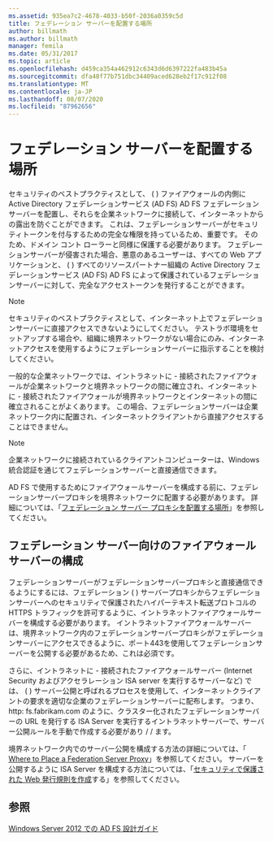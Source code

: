 ```yaml
---
ms.assetid: 935ea7c2-4678-4033-b50f-2036a0359c5d
title: フェデレーション サーバーを配置する場所
author: billmath
ms.author: billmath
manager: femila
ms.date: 05/31/2017
ms.topic: article
ms.openlocfilehash: d459ca354a462912c6343d6d6397222fa483b45a
ms.sourcegitcommit: dfa48f77b751dbc34409aced628eb2f17c912f08
ms.translationtype: MT
ms.contentlocale: ja-JP
ms.lasthandoff: 08/07/2020
ms.locfileid: "87962656"
---
```

# <a name="where-to-place-a-federation-server"></a>フェデレーション サーバーを配置する場所

セキュリティのベストプラクティスとして、 \( \) ファイアウォールの内側に Active Directory フェデレーションサービス (AD FS) AD FS フェデレーションサーバーを配置し、それらを企業ネットワークに接続して、インターネットからの露出を防ぐことができます。 これは、フェデレーションサーバーがセキュリティトークンを付与するための完全な権限を持っているため、重要です。 そのため、ドメイン コント ローラーと同様に保護する必要があります。 フェデレーションサーバーが侵害された場合、悪意のあるユーザーは、すべての Web アプリケーションと、 \( \) すべてのリソースパートナー組織の Active Directory フェデレーションサービス (AD FS) AD FS によって保護されているフェデレーションサーバーに対して、完全なアクセストークンを発行することができます。

> [!NOTE]
> セキュリティのベストプラクティスとして、インターネット上でフェデレーションサーバーに直接アクセスできないようにしてください。 テストラボ環境をセットアップする場合や、組織に境界ネットワークがない場合にのみ、インターネットアクセスを使用するようにフェデレーションサーバーに指示することを検討してください。

一般的な企業ネットワークでは、イントラネットに \- 接続されたファイアウォールが企業ネットワークと境界ネットワークの間に確立され、インターネットに \- 接続されたファイアウォールが境界ネットワークとインターネットの間に確立されることがよくあります。 この場合、フェデレーションサーバーは企業ネットワーク内に配置され、インターネットクライアントから直接アクセスすることはできません。

> [!NOTE]
> 企業ネットワークに接続されているクライアントコンピューターは、Windows 統合認証を通じてフェデレーションサーバーと直接通信できます。

AD FS で使用するためにファイアウォールサーバーを構成する前に、フェデレーションサーバープロキシを境界ネットワークに配置する必要があります。 詳細については、「[フェデレーション サーバー プロキシを配置する場所](Where-to-Place-a-Federation-Server-Proxy.md)」を参照してください。

## <a name="configuring-your-firewall-servers-for-a-federation-server"></a>フェデレーション サーバー向けのファイアウォール サーバーの構成
フェデレーションサーバーがフェデレーションサーバープロキシと直接通信できるようにするには、フェデレーション \( \) サーバープロキシからフェデレーションサーバーへのセキュリティで保護されたハイパーテキスト転送プロトコルの HTTPS トラフィックを許可するように、イントラネットファイアウォールサーバーを構成する必要があります。 イントラネットファイアウォールサーバーは、境界ネットワーク内のフェデレーションサーバープロキシがフェデレーションサーバーにアクセスできるように、ポート443を使用してフェデレーションサーバーを公開する必要があるため、これは必須です。

さらに、イントラネットに \- 接続されたファイアウォールサーバー (Internet Security およびアクセラレーション ISA server を実行するサーバーなど) では、 \( \) サーバー公開と呼ばれるプロセスを使用して、インターネットクライアントの要求を適切な企業のフェデレーションサーバーに配布します。 つまり、http: fs.fabrikam.com のように、クラスター化されたフェデレーションサーバーの URL を発行する ISA Server を実行するイントラネットサーバーで、サーバー公開ルールを手動で作成する必要があり \/ \/ ます。

境界ネットワーク内でのサーバー公開を構成する方法の詳細については、「 [Where to Place a Federation Server Proxy](Where-to-Place-a-Federation-Server-Proxy.md)」を参照してください。 サーバーを公開するように ISA Server を構成する方法については、「[セキュリティで保護された Web 発行規則を作成](https://go.microsoft.com/fwlink/?LinkId=75182)する」を参照してください。

## <a name="see-also"></a>参照
[Windows Server 2012 での AD FS 設計ガイド](AD-FS-Design-Guide-in-Windows-Server-2012.md)
